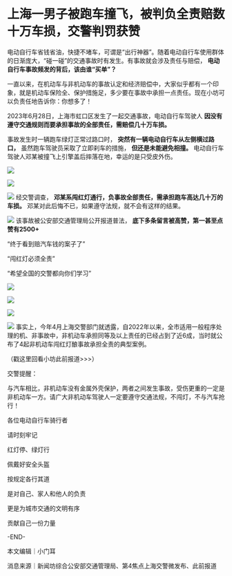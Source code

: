 

# 上海一男子被跑车撞飞，被判负全责赔数十万车损，交警判罚获赞

电动自行车省钱省油，快捷不堵车，可谓是“出行神器”。随着电动自行车使用群体的日渐庞大，“碰一碰”的交通事故时有发生。有事故就会涉及责任与赔偿，
**电动自行车事故频发的背后，该由谁“买单”？**

一直以来，在机动车与非机动车的事故认定和经济赔偿中，大家似乎都有一个印象，就是机动车保险全、保护措施足，多少要在事故中承担一点责任。现在小坊可以负责任地告诉你：你想多了！

2023年6月28日，上海市虹口区发生了一起交通事故，电动自行车驾驶人 **因没有遵守交通规则而要承担事故的全部责任，需赔偿几十万车损。**

事故发生时一辆跑车绿灯正常过路口时， **突然有一辆电动自行车从左侧横过路口，** 虽然跑车驾驶员采取了立即刹车的措施， **但还是未能避免相撞。**
电动自行车驾驶人邓某被撞飞上引擎盖后摔落在地，幸运的是只受皮外伤。

![](https://inews.gtimg.com/news_bt/GbccJqNgtIO-dKCuNo9O9Itmmr-21A-PPsS1h-keMO_RQAA/0)

![](https://inews.gtimg.com/news_bt/G7WDlp3qlLHfu8yMBp8pIHw0SbEC1fZjo3hqsN_PAUWCEAA/0)

![](https://inews.gtimg.com/news_bt/GBxhGRK4o5JuJOIcWISJ3nxoHSmqSkkWiLbRVRXdnH79IAA/0)
经交警调查， **邓某系闯红灯通行，负事故全部责任，需承担跑车高达几十万的车损。** 邓某对此后悔不已，如果遵守法规，就不会有这样的结果。

![](https://inews.gtimg.com/om_bt/OfSoxahbV7Co-8dG-ov3kvLP4KwGoqsSRsf8ntxC_U0vYAA/1000)
该事故被公安部交通管理局公开报道普法， **底下多条留言被高赞，第一甚至点赞有2500+**

“终于看到赔汽车钱的案子了”

“闯红灯必须全责”

“希望全国的交警都向你们学习”

![](https://inews.gtimg.com/news_bt/OxI5dmqNlL2PLv9PQUKPy2y7JjLUTo1qrcywBYvYsMtUIAA/1000)

![](https://inews.gtimg.com/news_bt/OYZxgQp_9jzPVQqfMRHqvRugUX43xVwccXWyzNre7Ey0oAA/1000)

![](https://inews.gtimg.com/news_bt/Of-cg-OOKtYfubCBWNPrEjp1guXwgKsgya7IrHxqCE4UQAA/1000)

![](https://inews.gtimg.com/news_bt/OQhMItpBRrPaTMBDOC-fICmS6Hs1nbEDvmVV2O1treQccAA/1000)
事实上，今年4月上海交警部门就透露，自2022年以来，全市适用一般程序处理的机、非事故中，非机动车承担同等及以上责任的已经占到了近6成，当时就公布了4起非机动车闯红灯酿事故承担全责的典型案例。

（戳这里回看小坊此前报道>>>）

交警提醒：

与汽车相比，非机动车没有金属外壳保护，两者之间发生事故，受伤更重的一定是非机动车一方。请广大非机动车驾驶人一定要遵守交通法规，不闯灯，不与汽车抢行！

各位电动自行车骑行者

请时刻牢记

红灯停、绿灯行

佩戴好安全头盔

按规定各行其道

是对自己、家人和他人的负责

更是为城市交通的文明有序

贡献自己一份力量

-END-

本文编辑｜小门耳

消息来源｜新闻坊综合公安部交通管理局、第4焦点上海交警微发布、此前报道

